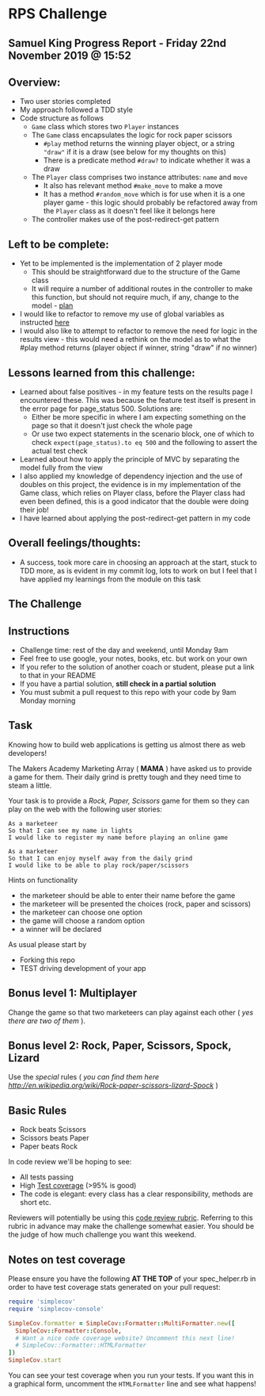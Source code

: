 # RPS Challenge

Samuel King Progress Report - Friday 22nd November 2019 @ 15:52
-------

Overview:
-------

* Two user stories completed
* My approach followed a TDD style
* Code structure as follows
  * `Game` class which stores two `Player` instances
  * The `Game` class encapsulates the logic for rock paper scissors
    * `#play` method returns the winning player object, or a string `"draw"` if it is a draw (see below for my thoughts on this)
    * There is a predicate method `#draw?` to indicate whether it was a draw
  * The `Player` class comprises two instance attributes: `name` and `move`
    * It also has relevant method `#make_move` to make a move
    * It has a method `#random_move` which is for use when it is a one player game - this logic should probably be refactored away from the `Player` class as it doesn't feel like it belongs here
  * The controller makes use of the post-redirect-get pattern

Left to be complete:
-------

* Yet to be implemented is the implementation of 2 player mode
  * This should be straightforward due to the structure of the Game class
  * It will require a number of additional routes in the controller to make this function, but should not require much, if any, change to the model - [plan](https://github.com/sk52/rps-challenge/blob/master/IMG_6375.jpg)
* I would like to refactor to remove my use of global variables as instructed [here](https://github.com/makersacademy/course/blob/master/intro_to_the_web/killing_the_global_variable.md)
* I would also like to attempt to refactor to remove the need for logic in the results view - this would need a rethink on the model as to what the #play method returns (player object if winner, string "draw" if no winner)

Lessons learned from this challenge:
-------

* Learned about false positives - in my feature tests on the results page I encountered these. This was because the feature test itself is present in the error page for page_status 500. Solutions are:
  * Either be more specific in where I am expecting something on the page so that it doesn't just check the whole page
  * Or use two expect statements in the scenario block, one of which to check `expect(page_status).to eq 500` and the following to assert the actual test check
* Learned about how to apply the principle of MVC by separating the model fully from the view
* I also applied my knowledge of dependency injection and the use of doubles on this project, the evidence is in my implementation of the Game class, which relies on Player class, before the Player class had even been defined, this is a good indicator that the double were doing their job!
* I have learned about applying the post-redirect-get pattern in my code

Overall feelings/thoughts:
-------

* A success, took more care in choosing an approach at the start, stuck to TDD more, as is evident in my commit log, lots to work on but I feel that I have applied my learnings from the module on this task

## The Challenge

Instructions
-------

* Challenge time: rest of the day and weekend, until Monday 9am
* Feel free to use google, your notes, books, etc. but work on your own
* If you refer to the solution of another coach or student, please put a link to that in your README
* If you have a partial solution, **still check in a partial solution**
* You must submit a pull request to this repo with your code by 9am Monday morning

Task
----

Knowing how to build web applications is getting us almost there as web developers!

The Makers Academy Marketing Array ( **MAMA** ) have asked us to provide a game for them. Their daily grind is pretty tough and they need time to steam a little.

Your task is to provide a _Rock, Paper, Scissors_ game for them so they can play on the web with the following user stories:

```
As a marketeer
So that I can see my name in lights
I would like to register my name before playing an online game

As a marketeer
So that I can enjoy myself away from the daily grind
I would like to be able to play rock/paper/scissors
```

Hints on functionality

- the marketeer should be able to enter their name before the game
- the marketeer will be presented the choices (rock, paper and scissors)
- the marketeer can choose one option
- the game will choose a random option
- a winner will be declared


As usual please start by

* Forking this repo
* TEST driving development of your app


## Bonus level 1: Multiplayer

Change the game so that two marketeers can play against each other ( _yes there are two of them_ ).

## Bonus level 2: Rock, Paper, Scissors, Spock, Lizard

Use the _special_ rules ( _you can find them here http://en.wikipedia.org/wiki/Rock-paper-scissors-lizard-Spock_ )

## Basic Rules

- Rock beats Scissors
- Scissors beats Paper
- Paper beats Rock

In code review we'll be hoping to see:

* All tests passing
* High [Test coverage](https://github.com/makersacademy/course/blob/master/pills/test_coverage.md) (>95% is good)
* The code is elegant: every class has a clear responsibility, methods are short etc.

Reviewers will potentially be using this [code review rubric](docs/review.md).  Referring to this rubric in advance may make the challenge somewhat easier.  You should be the judge of how much challenge you want this weekend.

Notes on test coverage
----------------------

Please ensure you have the following **AT THE TOP** of your spec_helper.rb in order to have test coverage stats generated
on your pull request:

```ruby
require 'simplecov'
require 'simplecov-console'

SimpleCov.formatter = SimpleCov::Formatter::MultiFormatter.new([
  SimpleCov::Formatter::Console,
  # Want a nice code coverage website? Uncomment this next line!
  # SimpleCov::Formatter::HTMLFormatter
])
SimpleCov.start
```

You can see your test coverage when you run your tests. If you want this in a graphical form, uncomment the `HTMLFormatter` line and see what happens!
